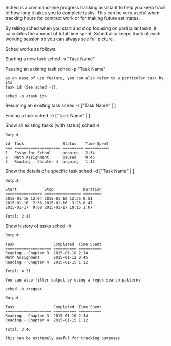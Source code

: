 Sched is a command-line progress tracking assistant to help you keep track of
how long it takes you to complete tasks. This can be very useful when tracking
hours for contract work or for making future estimates.

By telling sched when you start and stop focusing on particular tasks, it
calculates the amount of total time spent. Sched also keeps track of each
working session so you can always see full picture.

Sched works as follows:

  Starting a new task
    sched -s "Task Name"

  Pausing an existing task
    sched -p "Task Name"

    as an ease of use feature, you can also refer to a particular task by its
    task id (See sched -l).

    sched -p <task id>

  Resuming an existing task
    sched -r ["Task Name" | <task id>]

  Ending a task
    sched -e ["Task Name" | <task id>]

  Show all existing tasks (with status)
    sched -l

    Output:

    id  Task                 Status    Time Spent
    === ==================== ========= ==========
    1   Essay for School     ongoing   2:34
    2   Math Assignment      paused    0:45
    3   Reading - Chapter 4  ongoing   1:12

  Show the details of a specific task
    sched -d ["Task Name" | <task id>]

    Output:

    Start            Stop             Duration
    ================ ================ ========
    2015-01-16 12:04 2015-01-16 12:55 0:51
    2015-01-16  2:36 2015-01-16  3:23 0:47
    2015-01-17  9:08 2015-01-17 10:15 1:07

    Total: 2:45

  Show history of tasks
    sched -h

    Output:

    Task                 Completed  Time Spent
    ==================== ========== ==========
    Reading - Chapter 3  2015-01-10 2:34
    Math Assignment      2015-01-12 0:45
    Reading - Chapter 4  2015-01-15 1:12

    Total: 4:31

    You can also filter output by using a regex search pattern:

    sched -h <regex>

    Output:

    Task                 Completed  Time Spent
    ==================== ========== ==========
    Reading - Chapter 3  2015-01-10 2:34
    Reading - Chapter 4  2015-01-15 1:12

    Total: 3:46

    This can be extremely useful for tracking purposes


